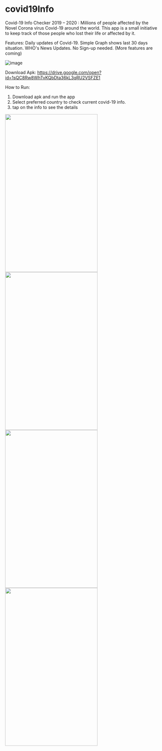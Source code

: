 # covid19Info
Covid-19 Info Checker
2019 – 2020 : Millions of people affected by the Novel Corona virus Covid-19 around the world.
This app is a small initiative to keep track of those people who lost their life or affected by it. 

Features:
Daily updates of Covid-19. 
Simple Graph shows last 30 days situation.
WHO's News Updates.
No Sign-up needed.
(More features are coming)


![image](https://drive.google.com/uc?export=view&id=103r_hs9Ld_-T5FJGFFg6FlpBfrEgfVaf)

Download Apk: https://drive.google.com/open?id=1sQC8Rw8WhTvKQbDta36kL3qRU2VSFZE1

How to Run:
1) Download apk and run the app
2) Select preferred country to check current covid-19 info.
3) tap on the info to see the details

<a href="url"><img src="https://drive.google.com/open?id=1_4m959xMaeKvRqZpsMOOzlFRI3kf2if5" align="left" height="512" width="300" ></a>

<a href="url"><img src="https://drive.google.com/open?id=1GRuwKb48KkI2yV7bqHMzp1zpHjcofyhJ" align="left" height="512" width="300" ></a>

<a href="url"><img src="https://drive.google.com/open?id=1cqbL3ozBV7deihKP831HqEB9MhPDg39x" align="left" height="512" width="300" ></a>

<a href="url"><img src="https://drive.google.com/open?id=1QlLIDkT7xKSMH9BLWXu9uoYRfKzfGaRh" align="left" height="512" width="300" ></a>
